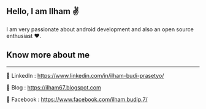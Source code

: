 ## **Hello, I am Ilham :v:**

I am very passionate about android development and also an open source enthusiast :heart:.

## Know more about me

---

:small_blue_diamond: LinkedIn : https://www.linkedin.com/in/ilham-budi-prasetyo/

:small_orange_diamond: Blog : https://ilham67.blogspot.com

:small_blue_diamond: Facebook : https://www.facebook.com/ilham.budip.7/


